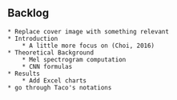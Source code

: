 ## Backlog
	* Replace cover image with something relevant
	* Introduction
		* A little more focus on (Choi, 2016)
	* Theoretical Background
		* Mel spectrogram computation
		* CNN formulas
	* Results
		* Add Excel charts
	* go through Taco's notations

